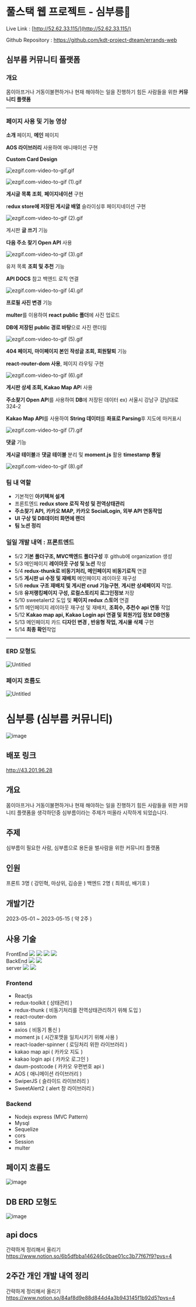 # 풀스택 웹 프로젝트 - 심부릉🚗

Live Link : [http://52.62.33.115/](http://52.62.33.115/)

Github Repository : https://github.com/kdt-project-dteam/errands-web

## 심부름 커뮤니티 플랫폼

### 개요

몸이아프거나 거동이불편하거나 현재 해야하는 일을 진행하기 힘든 사람들을 위한 **커뮤니티 플랫폼**

---

### 페이지 사용 및 기능 영상

**소개** 페이지, **메인** 페이지

**AOS 라이브러리** 사용하여 애니매이션 구현

**Custom Card Design**

![ezgif.com-video-to-gif.gif](https://s3-us-west-2.amazonaws.com/secure.notion-static.com/40291367-aa63-4480-804c-88ec5c92fb58/ezgif.com-video-to-gif.gif)

![ezgif.com-video-to-gif (1).gif](https://s3-us-west-2.amazonaws.com/secure.notion-static.com/c219ab7b-9e34-4edb-ab30-50dda0348b24/ezgif.com-video-to-gif_(1).gif)

**게시글 목록 조회**, **페이지네이션** 구현

r**edux store에 저장된 게시글 배열** 슬라이싱후 페이지네이션 구현

![ezgif.com-video-to-gif (2).gif](https://s3-us-west-2.amazonaws.com/secure.notion-static.com/77bc0371-8469-48d6-9841-97454cdf1e72/ezgif.com-video-to-gif_(2).gif)

게시판 **글 쓰기** 기능

**다음 주소 찾기 Open API** 사용

![ezgif.com-video-to-gif (3).gif](https://s3-us-west-2.amazonaws.com/secure.notion-static.com/095cf8ca-f91a-41da-81e4-29b1b424234a/ezgif.com-video-to-gif_(3).gif)

유저 목록 **조회 및 추천** 기능

**API DOCS** 참고 백엔드 로직 연결

![ezgif.com-video-to-gif (4).gif](https://s3-us-west-2.amazonaws.com/secure.notion-static.com/b0443b75-f430-4be8-8f61-14a648ea2876/ezgif.com-video-to-gif_(4).gif)

**프로필 사진 변경** 기능

**multer**를 이용하여 **react public 폴더**에 사진 업로드

**DB에 저장된 public 경로 바탕**으로 사진 랜더링

![ezgif.com-video-to-gif (5).gif](https://s3-us-west-2.amazonaws.com/secure.notion-static.com/61d79fd3-e4a3-4443-9d9e-41c1adaa114c/ezgif.com-video-to-gif_(5).gif)

**404 페이지, 마이페이지 본인 작성글 조회, 회원탈퇴** 기능

**react-router-dom 사용**, 페이지 라우팅 구현

![ezgif.com-video-to-gif (6).gif](https://s3-us-west-2.amazonaws.com/secure.notion-static.com/d6f116e7-d5bb-4b4d-a396-1953c8677d18/ezgif.com-video-to-gif_(6).gif)

**게시판 상세 조회, Kakao Map AP**I 사용

**주소찾기 Open AP**I를 사용하여 **DB**에 저장된 데이터 ex) 서울시 강남구 강남대로 324-2

**Kakao Map API**를 사용하여 **String 데이터**를 **좌표로 Parsing**후 지도에 마커표시 

![ezgif.com-video-to-gif (7).gif](https://s3-us-west-2.amazonaws.com/secure.notion-static.com/9c24927d-7e9d-4596-96c5-b5bd7c84bde3/ezgif.com-video-to-gif_(7).gif)

**댓글** 기능

**게시글 테이블**과 **댓글 테이블** 분리 및 **moment.js** 활용 **timestamp 통일**

![ezgif.com-video-to-gif (8).gif](https://s3-us-west-2.amazonaws.com/secure.notion-static.com/2b07fa7a-8e59-460d-92de-95a3802ee39a/ezgif.com-video-to-gif_(8).gif)

### 팀 내 역할

- 기본적인 **아키텍쳐 설계**
- 프론트엔드 **redux store 로직 작성 및 전역상태관리**
- **주소찾기 API, 카카오 MAP, 카카오 SocialLogin, 외부 API 연동작업**
- **UI 구상 및 DB데이터 화면에 랜더**
- **팀 노션 정리**

### 일일 개발 내역 : 프론트엔드

- 5/2 **기본 폴더구조, MVC백엔드 폴더구성** 후 github에 organization 생성
- 5/3 메인페이지 **레이아웃 구성 및 노션** 작성
- 5/4 **redux-thunk로 비동기처리, 메인페이지 비동기로직** 연결
- 5/5 **게시판 ui 수정 및 재배치** 메인페이지 레이아웃 재구성
- 5/6 **redux 구조 재배치 및 게시판 crud 기능구현**, **게시판 상세페이지** 작업.
- 5/8 **유저랭킹페이지 구성, 로컬스토리지 로그인정보** 저장
- 5/10 sweetalert2 도입 및 **페이지 redux 스토어** 연결
- 5/11 메인페이지 레이아웃 재구성 및 재배치, **조회수, 추천수 api 연동** 작업
- 5/12 **Kakao map api, Kakao Login api 연결 및 회원가입 정보 DB연동**
- 5/13 메인페이지 카드 **디자인 변경 , 반응형 작업, 게시물 삭제** 구현
- 5/14 **최종 확인**작업

---

### ERD 모형도

![Untitled](https://s3-us-west-2.amazonaws.com/secure.notion-static.com/eb4d44dd-0614-4809-8a09-240df82b8dfa/Untitled.png)

### 페이지 흐름도

![Untitled](https://s3-us-west-2.amazonaws.com/secure.notion-static.com/1f0a559d-efbc-4300-9108-c6c4f476b84b/Untitled.png)

# 심부릉 (심부름 커뮤니티)
![image](https://github.com/kdt-project-dteam/errands-web/assets/96116158/03b1414b-acbd-4117-b10d-0480921750f7)

## 배포 링크
http://43.201.96.28

## 개요
몸이아프거나 거동이불편하거나 현재 해야하는 일을 진행하기 힘든 사람들을 위한 커뮤니티 플랫폼을 생각하던중
심부름이라는 주제가 떠올라 시작하게 되었습니다.

## 주제
심부름이 필요한 사람, 심부름으로 용돈을 벌사람을 위한 커뮤니티 플랫폼

## 인원
프론트 3명 ( 강민혁, 마상위, 김승윤 )
백엔드 2명 ( 최희성, 배기호 )

## 개발기간
2023-05-01 ~ 2023-05-15 ( 약 2주 )

## 사용 기술
<div align=left>
  FrontEnd
  <img src="https://img.shields.io/badge/html5-E34F26?style=for-the-badge&logo=html5&logoColor=white">
<img src="https://img.shields.io/badge/sass-CC6699?style=for-the-badge&logo=html5&logoColor=white">
<img src="https://img.shields.io/badge/react-61DAFB?style=for-the-badge&logo=html5&logoColor=white">
<img src="https://img.shields.io/badge/redux-764ABC?style=for-the-badge&logo=react&logoColor=white">
  <br/>
  BackEnd
  <img src="https://img.shields.io/badge/mysql-4479A1?style=for-the-badge&logo=mysql&logoColor=white"> 
<img src="https://img.shields.io/badge/node.js-339933?style=for-the-badge&logo=Node.js&logoColor=white">
  <br/>
  server
  <img src="https://img.shields.io/badge/amazonaws-232F3E?style=for-the-badge&logo=amazonaws&logoColor=white">
<img src="https://img.shields.io/badge/nginx-009639?style=for-the-badge&logo=amazonaws&logoColor=white">
  </div>
  
### Frontend

- Reactjs
- redux-toolkit ( 상태관리 )
- redux-thunk ( 비동기처리를 전역상태관리하기 위해 도입 )
- react-router-dom
- sass
- axios ( 비동기 통신 )
- moment js ( 시간포맷을 일치시키기 위해 사용 )
- react-loader-spinner ( 로딩처리 위한 라이브러리 )
- kakao map api ( 카카오 지도 )
- kakao login api ( 카카오 로그인 )
- daum-postcode ( 카카오 우편번호 api )
- AOS ( 애니메이션 라이브러리 )
- SwiperJS ( 슬라이드 라이브러리 )
- SweetAlert2 ( alert 창 라이브러리 )

### Backend

- Nodejs express (MVC Pattern)
- Mysql
- Sequelize
- cors
- Session
- multer

## 페이지 흐름도
![image](https://github.com/kdt-project-dteam/errands-web/assets/96116158/554e8ae8-7173-417d-85cf-c159052523e2)

## DB ERD 모형도
![image](https://github.com/kdt-project-dteam/errands-web/assets/96116158/a4549957-0d3c-4ae4-9784-4f008f27202c)

## api docs
간략하게 정리해서 올리기
https://www.notion.so/6b5dfbba146246c0bae01cc3b77f67f9?pvs=4

## 2주간 개인 개발 내역 정리
간략하게 정리해서 올리기
https://www.notion.so/84af8d9e88d844d4a3b943145f1b92d5?pvs=4





